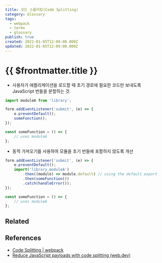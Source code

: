 ```yaml
---
title: 코드 스플리팅(Code Splitting)
category: Glossary
tags:
  - webpack
  - terms
  - glossary
publish: true
created: 2022-01-05T12:09:00.000Z
updated: 2022-01-05T12:09:00.000Z
---
```


# {{ $frontmatter.title }}

- 사용자가 애플리케이션을 로드할 때 초기 경로에 필요한 코드만 보내도록 JavaScript 번들을 분할하는 것.

```js
import moduleA from 'library';

form.addEventListener('submit', (e) => {
	e.preventDefault();
	someFunction();
});

const someFunction = () => {
	// uses moduleA
};
```

- 동적 가져오기를 사용하여 모듈을 초기 번들에 포함하지 않도록 개선

```js
form.addEventListener('submit', (e) => {
	e.preventDefault();
	import('library.moduleA')
		.then((module) => module.default) // using the default export
		.then(someFunction())
		.catch(handleError());
});

const someFunction = () => {
	// uses moduleA
};
```

## Related

## References

- [Code Splitting | webpack](https://webpack.js.org/guides/code-splitting/)
- [Reduce JavaScript payloads with code splitting (web.dev)](https://web.dev/reduce-javascript-payloads-with-code-splitting/)
